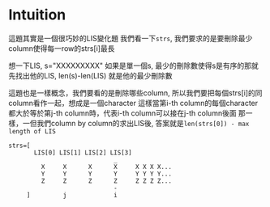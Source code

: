 # Intuition

這題其實是一個很巧妙的LIS變化題
我們看一下`strs`, 我們要求的是要刪除最少column使得每一row的strs[i]最長

想一下LIS, s="XXXXXXXXX"
如果是單一個s, 最少的刪除數使得s是有序的那就先找出他的LIS, len(s)-len(LIS) 就是他的最少刪除數

這題也是一樣概念，我們要看的是刪除哪些column, 所以我們要把每個strs[i]的同column看作一起，想成是一個character
這樣當第i-th column的每個character都大於等於第j-th column時，代表i-th column可以接在j-th column後面
那一樣，一但我們column by column的求出LIS後, 答案就是`len(strs[0]) - max length of LIS`
```
strs=[
       LIS[0] LIS[1] LIS[2] LIS[3]
                             _
         X     X      X      X     X X X X...
         Y     Y      Y      Y     Y Y Y Y...
         Z     Z      Z      Z     Z Z Z Z...
                             -
     ]         j             i
```